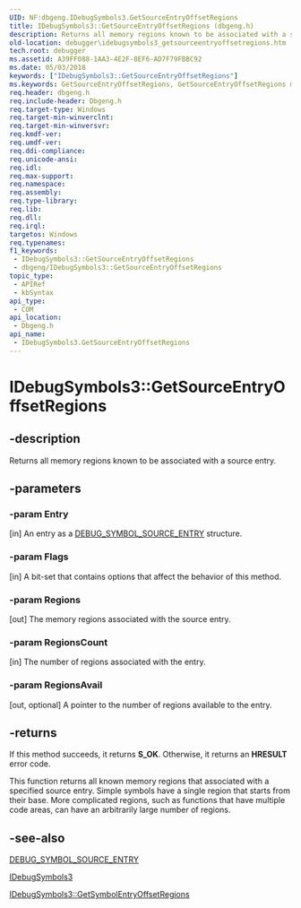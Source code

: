 ```yaml
---
UID: NF:dbgeng.IDebugSymbols3.GetSourceEntryOffsetRegions
title: IDebugSymbols3::GetSourceEntryOffsetRegions (dbgeng.h)
description: Returns all memory regions known to be associated with a source entry.
old-location: debugger\idebugsymbols3_getsourceentryoffsetregions.htm
tech.root: debugger
ms.assetid: A39FF088-1AA3-4E2F-8EF6-AD7F79FBBC92
ms.date: 05/03/2018
keywords: ["IDebugSymbols3::GetSourceEntryOffsetRegions"]
ms.keywords: GetSourceEntryOffsetRegions, GetSourceEntryOffsetRegions method [Windows Debugging], GetSourceEntryOffsetRegions method [Windows Debugging],IDebugSymbols3 interface, IDebugSymbols3 interface [Windows Debugging],GetSourceEntryOffsetRegions method, IDebugSymbols3.GetSourceEntryOffsetRegions, IDebugSymbols3::GetSourceEntryOffsetRegions, dbgeng/IDebugSymbols3::GetSourceEntryOffsetRegions, debugger.idebugsymbols3_getsourceentryoffsetregions
req.header: dbgeng.h
req.include-header: Dbgeng.h
req.target-type: Windows
req.target-min-winverclnt: 
req.target-min-winversvr: 
req.kmdf-ver: 
req.umdf-ver: 
req.ddi-compliance: 
req.unicode-ansi: 
req.idl: 
req.max-support: 
req.namespace: 
req.assembly: 
req.type-library: 
req.lib: 
req.dll: 
req.irql: 
targetos: Windows
req.typenames: 
f1_keywords:
 - IDebugSymbols3::GetSourceEntryOffsetRegions
 - dbgeng/IDebugSymbols3::GetSourceEntryOffsetRegions
topic_type:
 - APIRef
 - kbSyntax
api_type:
 - COM
api_location:
 - Dbgeng.h
api_name:
 - IDebugSymbols3.GetSourceEntryOffsetRegions
---
```


# IDebugSymbols3::GetSourceEntryOffsetRegions


## -description

 Returns all memory regions known to be associated
    with a source entry.

## -parameters

### -param Entry 

[in]
An entry as a <a href="/windows-hardware/drivers/ddi/dbgeng/ns-dbgeng-_debug_symbol_source_entry">DEBUG_SYMBOL_SOURCE_ENTRY</a> structure.

### -param Flags 

[in]
A bit-set that contains options that affect the behavior of this method.

### -param Regions 

[out]
The memory regions associated with the source entry.

### -param RegionsCount 

[in]
The number of regions associated with the entry.

### -param RegionsAvail 

[out, optional]
A pointer to the number of regions available to the entry.

## -returns

If this method succeeds, it returns **S_OK**. Otherwise, it returns an **HRESULT** error code.

This function returns all known memory regions that associated
    with a specified source entry.  Simple symbols have a single region that starts from their base. More complicated regions, such as functions that have multiple code areas, can have an arbitrarily
    large number of regions.

## -see-also

<a href="/windows-hardware/drivers/ddi/dbgeng/ns-dbgeng-_debug_symbol_source_entry">DEBUG_SYMBOL_SOURCE_ENTRY</a>



<a href="/windows-hardware/drivers/ddi/dbgeng/nn-dbgeng-idebugsymbols3">IDebugSymbols3</a>



<a href="/windows-hardware/drivers/ddi/dbgeng/nf-dbgeng-idebugsymbols3-getsymbolentryoffsetregions">IDebugSymbols3::GetSymbolEntryOffsetRegions</a>